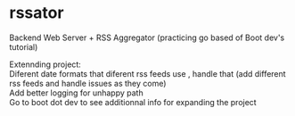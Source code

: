 # rssator
Backend Web Server + RSS Aggregator (practicing go based of Boot dev's tutorial)

Extennding project: <br/>
    Diferent date formats that diferent rss feeds use , handle that (add different rss feeds and handle issues as they come) <br/>
    Add better logging for unhappy path <br/>
    Go to boot dot dev to see additionnal info for expanding the project <br/>
